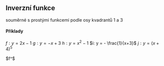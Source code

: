 ## Inverzní funkce
souměrné s prostými funkcemi podle osy kvadrantů 1 a 3

#### Příklady
$f: y = 2x-1$
$g: y = -x +3$ 
$h: y = x^2 - 1$
$i: y = - \frac{1}{x+3}$
$j: y = (x+4)^5$

$f^$
